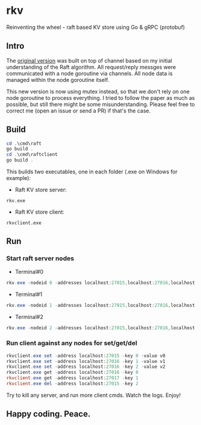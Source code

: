 # rkv
Reinventing the wheel - raft based KV store using Go & gRPC (protobuf)

## Intro
The [original version](https://github.com/sidecus/raft/tree/v0.1-alpha) was built on top of channel based on my initial understanding of the Raft algorithm. All request/reply messges were communicated with a node goroutine via channels. All node data is managed within the node goroutine itself.

This new version is now using mutex instead, so that we don't rely on one node goroutine to process everything.
I tried to follow the paper as much as possible, but still there might be some misunderstanding. Please feel free to correct me (open an issue or send a PR) if that's the case.

## Build
```PowerShell
cd .\cmd\raft
go build .
cd .\cmd\raftclient
go build .
```
This builds two executables, one in each folder (.exe on Windows for example):
- Raft KV store server:
```
rkv.exe
```
- Raft KV store client:
```
rkvclient.exe
```

## Run
### Start raft server nodes
- Terminal#0
```PowerShell
rkv.exe -nodeid 0 -addresses localhost:27015,localhost:27016,localhost:27017
```
- Terminal#1
```PowerShell
rkv.exe -nodeid 1 -addresses localhost:27015,localhost:27016,localhost:27017
```
- Terminal#2
```PowerShell
rkv.exe -nodeid 2 -addresses localhost:27015,localhost:27016,localhost:27017
```
### Run client against any nodes for set/get/del
```PowerShell
rkvclient.exe set -address localhost:27015 -key 0 -value v0
rkvclient.exe set -address localhost:27016 -key 1 -value v1
rkvclient.exe set -address localhost:27016 -key 2 -value v2
rkvclient.exe get -address localhost:27016 -key 0
rkvclient.exe get -address localhost:27017 -key 1
rkvclient.exe del -address localhost:27015 -key 2
```
Try to kill any server, and run more client cmds. Watch the logs. Enjoy!

## Happy coding. Peace.
